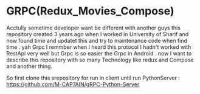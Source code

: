 # GRPC(Redux_Movies_Compose)
Acctully sometime developer want be different with another guys  this repository  created 3 years ago when  I worked in University of Sharif  and now found time and updatet this and try to maintenance code when find time . yah Grpc I remmber when I heard this protocol I hadn't worked with RestApi very well but Grpc is so easier the Grpc in Android .  now I want to describe this repository with so many Technology like redux and Compose and another thing.

So first clone this srepository for run in client until run 
PythonServer  : https://github.com/M-CAP7AIN/gRPC-Python-Server




 
